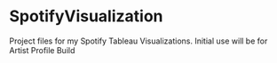 # SpotifyVisualization
Project files for my Spotify Tableau Visualizations. 
Initial use will be for Artist Profile Build
